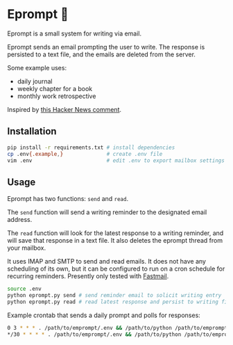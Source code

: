 
Eprompt 📧
==========

Eprompt is a small system for writing via email.

Eprompt sends an email prompting the user to write. The response is persisted to a text file, and the emails are deleted from the server.

Some example uses:

- daily journal
- weekly chapter for a book
- monthly work retrospective

Inspired by [this Hacker News comment](https://news.ycombinator.com/item?id=28896170).

Installation
------------

``` sh
pip install -r requirements.txt # install dependencies
cp .env{.example,}              # create .env file
vim .env                        # edit .env to export mailbox settings and other config
```

Usage
-----

Eprompt has two functions: `send` and `read`.

The `send` function will send a writing reminder to the designated email address.

The `read` function will look for the latest response to a writing reminder, and will save that response in a text file. It also deletes the eprompt thread from your mailbox.

It uses IMAP and SMTP to send and read emails. It does not have any scheduling of its own, but it can be configured to run on a cron schedule for recurring reminders. Presently only tested with [Fastmail](https://www.fastmail.com).

```sh
source .env
python eprompt.py send # send reminder email to solicit writing entry
python eprompt.py read # read latest response and persist to writing file
```

Example crontab that sends a daily prompt and polls for responses:

``` sh
0 3 * * * . /path/to/emprompt/.env && /path/to/python /path/to/emprompt/eprompt.py send
*/30 * * * * . /path/to/emprompt/.env && /path/to/python /path/to/emprompt/eprompt.py read
```
